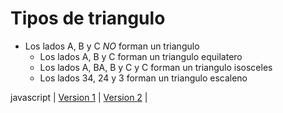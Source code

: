 # Tipos de triangulo

* Los lados A, B y C *NO* forman un triangulo
   * Los lados A, B y C forman un triangulo equilatero
   * Los lados A, BA, B y C y C forman un triangulo isosceles
   * Los lados 34, 24 y 3 forman un triangulo escaleno


javascript
|
[Version 1](https://github.com/USantaTecla-mathematics/javascript/blob/master/funciones/Tipos%20de%20triangulo.%20Version1/Tipos%20de%20triangulo.%20Version1.js)
|
[Version 2](https://github.com/USantaTecla-mathematics/javascript/blob/master/funciones/Tipos%20de%20triangulo.%20Version2/Tipos%20de%20triangulo.%20Version2.js)
|

